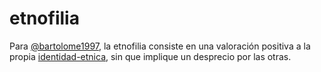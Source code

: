 # etnofilia

Para [@bartolome1997](@bartolome1997.md), la etnofilia consiste en una valoración positiva a la propia [identidad-etnica](identidad-etnica.md), sin que implique un desprecio por las otras.
